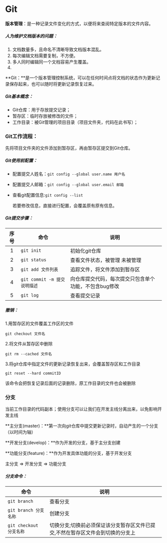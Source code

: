 # Git

**版本管理**：是一种记录文件变化的方式，以便将来查阅特定版本的文件内容。

##### 人为维护文档版本的问题：

1. 文档数量多，且命名不清晰导致文档版本混乱。
2. 每次编辑文档需要复制，不方便。
3. 多人同时编辑同一个文档容易产生覆盖。
4. 

**Git：**是一个版本管理控制系统，可以在任何时间点将文档的状态作为更新记录保存起来，也可以随时将更新记录恢复过来。

##### **Git基本概念：**

- Git仓库：用于存放提交记录；
- 暂存区：临时存放被修改的文件；
- 工作目录：被Git管理的项目目录（项目文件夹，代码在此书写）；

### **Git工作流程：**

先将项目文件夹的文件添加到暂存区，再由暂存区提交到Git仓库。

##### Git使用前配置：

- 配置提交人姓名：`git config --global user.name 用户名`

- 配置提交人邮箱：`git config --global user.email 邮箱`

- 查看git配置信息:`git config --list`

  若要修改信息，直接进行配置，会覆盖原有原有信息。

##### Git提交步骤：              

| 序号 | 命令                         | 说明                                                  |
| :--: | ---------------------------- | ----------------------------------------------------- |
|  1   | `git init`                   | 初始化git仓库                                         |
|  2   | `git status`                 | 查看文件状态，被管理  未被管理                        |
|  3   | `git add 文件列表`           | 追踪文件，将文件添加到暂存区                          |
|  4   | `git commit -m 提交说明描述` | 向仓库提交代码，每次提交只包含单个功能，不包含bug修改 |
|  5   | `git log`                    | 查看提交记录                                          |

##### 撤销：

1.用暂存区的文件覆盖工作区的文件

`git checkout 文件名`

2.将文件从暂存区中删除

`git rm --cached 文件名`

3.将git仓库中指定文件的更新记录恢复出来，会覆盖暂存区和工作目录

`git reset --hard commitID`

该命令会把恢复记录后面的记录删除，原工作目录的文件也会被删除

### 分支

当前工作目录的代码副本；使用分支可以让我们在开发主线分离出来，以免影响开发主线

**主分支(master)：**第一次向git仓库中提交更新记录时，自动产生的一个分支（以时间为轴）

**开发分支(develop)：**作为开发的分支，基于主分支创建

**功能分支(feature)：**作为开发具体功能的分支，基于开发分支

主分支	=>	开发分支	=>	功能分支

##### 分支命令：

| 命令                    | 说明                                                         |
| ----------------------- | ------------------------------------------------------------ |
| `git branch`            | 查看分支                                                     |
| `git branch 分支名称`   | 创建分支                                                     |
| `git checkout 分支名称` | 切换分支;切换前必须保证该分支暂存区文件已提交,不然在暂存区文件会到切换的分支上 |

​	

